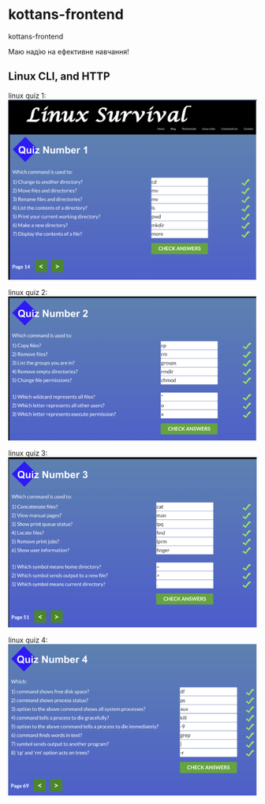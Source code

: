 # kottans-frontend
kottans-frontend 

Маю надію на ефективне навчання!


## Linux CLI, and HTTP
linux quiz 1:
![alt text](https://github.com/GavryshSergii/kottans-frontend/blob/main/task_linux_cli/quiz_1.png "linux quiz 1")

linux quiz 2:
![alt text](https://github.com/GavryshSergii/kottans-frontend/blob/main/task_linux_cli/quiz_2.png "linux quiz 2")

linux quiz 3:
![alt text](https://github.com/GavryshSergii/kottans-frontend/blob/main/task_linux_cli/quiz_3.png "linux quiz 3")

linux quiz 4:
![alt text](https://github.com/GavryshSergii/kottans-frontend/blob/main/task_linux_cli/quiz_4.png "linux quiz 4")
